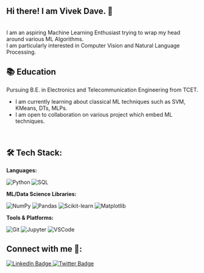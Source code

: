 ## Hi there! I am Vivek Dave. 🤙
<br>
I am an aspiring Machine Learning Enthusiast trying to wrap my head around various ML Algorithms. <br> I am particularly interested in Computer Vision and Natural Language Processing. 
<br>

## 📚 Education 
Pursuing B.E. in Electronics and Telecommunication Engineering from TCET. 

* I am currently learning about classical ML techniques such as SVM, KMeans, DTs, MLPs.
* I am open to collaboration on various project which embed ML techniques.

<br>

## 🛠️ Tech Stack:

**Languages:** 
<div>
  
![Python](https://img.shields.io/badge/Python-3776AB?style=flat-square&logo=python&logoColor=white)
![SQL](https://img.shields.io/badge/SQL-4479A1?style=flat-square&logo=postgresql&logoColor=white)

</div>

**ML/Data Science Libraries:** 
<div>
  
![NumPy](https://img.shields.io/badge/Numpy-013243?style=flat-square&logo=numpy&logoColor=white)
![Pandas](https://img.shields.io/badge/Pandas-150458?style=flat-square&logo=pandas&logoColor=white)
![Scikit-learn](https://img.shields.io/badge/scikit--learn-F7931E?style=flat-square&logo=scikit-learn&logoColor=white)
![Matplotlib](https://img.shields.io/badge/Matplotlib-11557c?style=flat-square&logo=matplotlib&logoColor=white)

</div>

**Tools & Platforms:** 
<div>
  
![Git](https://img.shields.io/badge/GIT-E44C30?style=flat-square&logo=git&logoColor=white)
![Jupyter](https://img.shields.io/badge/Jupyter-F37626?style=flat-square&logo=jupyter&logoColor=white)
![VSCode](https://img.shields.io/badge/VSCode-007ACC?style=flat-square&logo=visual-studio-code&logoColor=white)

</div>
<!--
## :hammer_and_wrench: Languages and Tools : 
Languages:
<div>
  <img src="https://github.com/devicons/devicon/blob/master/icons/css3/css3-plain-wordmark.svg"  title="CSS3" alt="CSS" width="60" height="60"/>&nbsp;
  <img src="https://github.com/devicons/devicon/blob/master/icons/javascript/javascript-original.svg" title="JavaScript" alt="JavaScript" width="60" height="60"/>&nbsp;
  <img src="https://github.com/devicons/devicon/blob/master/icons/python/python-original-wordmark.svg"  title="Python" alt="Python" width="60" height="60"/>&nbsp;
  <img src= "https://github.com/devicons/devicon/blob/master/icons/c/c-line.svg" title= "C" alt = "C" width="60" height= "60"/>&nbsp;
</div>
Databases:
<div>
 <img src="https://github.com/devicons/devicon/blob/master/icons/mysql/mysql-original-wordmark.svg" title="MySQL"  alt="MySQL" width="60" height="60"/>&nbsp;
</div>
Tools:
<div> 
  <img src= "https://github.com/devicons/devicon/blob/master/icons/git/git-original-wordmark.svg" title = "Git" alt = "C" width = "60" height = "60"/>&nbsp;
  <img src="https://github.com/devicons/devicon/blob/master/icons/visualstudio/visualstudio-line-wordmark.svg" title= "VSC" alt = "VSCode" width ="60" height="60"/>&nbsp;
</div>
Backend:
<div>
  <img src = "https://github.com/devicons/devicon/blob/master/icons/flask/flask-original-wordmark.svg" title = "Flask" alt = "C" width = "70" height = "70"/>&nbsp;
</div>
-->

## Connect with me 📱:
<div id="badges">
  <a href="https://www.linkedin.com/in/vivek-dave-2a0362233?utm_source=share&utm_campaign=share_via&utm_content=profile&utm_medium=android_app">
    <img src="https://img.shields.io/badge/LinkedIn-blue?style=for-the-badge&logo=linkedin&logoColor=white" alt="LinkedIn Badge"/>
  </a>
  <a href="https://x.com/Viv_Dave_?t=yJbIF4uVexHkKAKxGo242g&s=09">
    <img src="https://img.shields.io/badge/Twitter-blue?style=for-the-badge&logo=twitter&logoColor=white" alt="Twitter Badge"/>
  </a>
</div>



<!--
**Viv-Dave/Viv-Dave** is a ✨ _special_ ✨ repository because its `README.md` (this file) appears on your GitHub profile.

Here are some ideas to get you started:

- 🔭 I’m currently working on ...
- 🌱 I’m currently learning ...
- 👯 I’m looking to collaborate on ...
- 🤔 I’m looking for help with ...
- 💬 Ask me about ...
- 📫 How to reach me: ...
- 😄 Pronouns: ...
- ⚡ Fun fact: ...
-->
